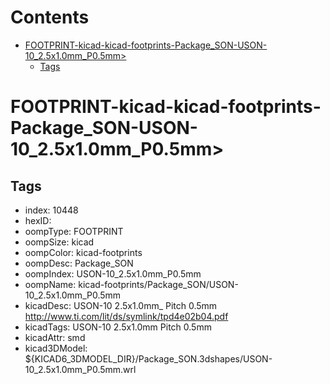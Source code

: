 



Contents
========

* [FOOTPRINT-kicad-kicad-footprints-Package_SON-USON-10_2.5x1.0mm_P0.5mm>](#footprint-kicad-kicad-footprints-package_son-uson-10_25x10mm_p05mm)
	* [Tags](#tags)

# FOOTPRINT-kicad-kicad-footprints-Package_SON-USON-10_2.5x1.0mm_P0.5mm>

## Tags

- index: 10448
- hexID: 
- oompType: FOOTPRINT
- oompSize: kicad
- oompColor: kicad-footprints
- oompDesc: Package_SON
- oompIndex: USON-10_2.5x1.0mm_P0.5mm
- oompName: kicad-footprints/Package_SON/USON-10_2.5x1.0mm_P0.5mm
- kicadDesc: USON-10 2.5x1.0mm_ Pitch 0.5mm http://www.ti.com/lit/ds/symlink/tpd4e02b04.pdf
- kicadTags: USON-10 2.5x1.0mm Pitch 0.5mm
- kicadAttr: smd
- kicad3DModel: ${KICAD6_3DMODEL_DIR}/Package_SON.3dshapes/USON-10_2.5x1.0mm_P0.5mm.wrl
